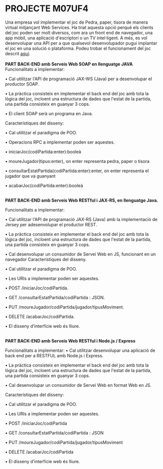 # PROJECTE M07UF4

Una empresa vol implementar el joc de Pedra, paper, tisora de manera virtual mitjançant Web Services.
Ha triat aquesta opció perquè els clients del joc poden ser molt diversos, com ara un front end de
navegador, una app mòbil, una aplicació d'escriptori o un TV intel·ligent. A més, es vol desenvolupar
una API per a que qualsevol desenvolupador pugui implantar el joc en una solució o plataforma.
Podeu trobar el funcionament del joc descrit <a href="https://ca.wikipedia.org/wiki/Pedra,_paper,_tisora.">aquí</a>.
</br></br>
<b>PART BACK-END amb Serveis Web SOAP en llenguatge JAVA</b>
Funcionalitats a implementar:

• Cal utilitzar l'API de programació JAX-WS (Java) per a desenvolupar el productor SOAP.

• La pràctica consisteix en implementar el back end del joc amb tota la lògica del joc, incloent una estructura de dades que l'estat de la partida, una partida consisteix en guanyar 3 cops.

• El client SOAP serà un programa en Java.

Característiques del disseny:

• Cal utilitzar el paradigma de POO.

• Operacions RPC a implementar poden ser aquestes.

• iniciarJoc(codiPartida:enter):booleà

• moureJugador(tipus:enter), on enter representa pedra, paper o tisora

• consultarEstatPartida(codiPartida:enter):enter, on enter representa el jugador que va guanyant

• acabarJoc(codiPartida:enter):booleà

</br><b>PART BACK-END amb Serveis Web RESTful i JAX-RS, en llenguatge Java.</b></br>

Funcionalitats a implementar:

• Cal utilitzar l'API de programació JAX-RS (Java) amb la implementació de Jersey per adesenvolupar el productor REST.

• La pràctica consisteix en implementar el back end del joc amb tota la lògica del joc, incloent una estructura de dades que l'estat de la partida, una partida consisteix en guanyar 3 cops.

• Cal desenvolupar un consumidor de Servei Web en JS, funcionant en un navegador
Característiques del disseny.

• Cal utilitzar el paradigma de POO.

• Les URIs a implementar poden ser aquestes.

• POST /iniciarJoc/codiPartida.

• GET /consultarEstatPartida/codiPartida : JSON.

• PUT /moureJugador/codiPartida/jugador/tipusMoviment.

• DELETE /acabarJoc/codiPartida.

• El disseny d’interfície web és lliure.


</br><b>PART BACK-END amb Serveis Web RESTful i Node.js / Express</b></br>

Funcionalitats a implementar:
• Cal utilitzar desenvolupar una aplicació de back end per a RESTFUL amb Node.js i Express.

• La pràctica consisteix en implementar el back end del joc amb tota la lògica del joc, incloent una estructura de dades que l'estat de la partida, una partida consisteix en guanyar 3 cops.

• Cal desenvolupar un consumidor de Servei Web en format Web en JS.

Característiques del disseny:

• Cal utilitzar el paradigma de POO.

• Les URIs a implementar poden ser aquestes.

• POST /iniciarJoc/codiPartida

• GET /consultarEstatPartida/codiPartida : JSON

• PUT /moureJugador/codiPartida/jugador/tipusMoviment

• DELETE /acabarJoc/codiPartida

• El disseny d’interfície web és lliure.
